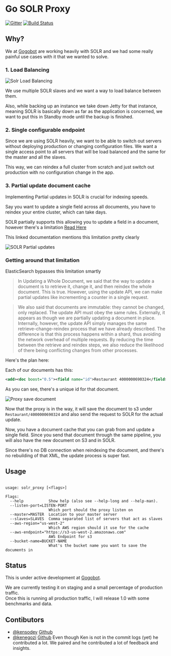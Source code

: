 # Go SOLR Proxy

[![Gitter](https://badges.gitter.im/Join%20Chat.svg)](https://gitter.im/KensoDev/go-solr-proxy?utm_source=badge&utm_medium=badge&utm_campaign=pr-badge)
[![Build Status](https://travis-ci.org/KensoDev/go-solr-proxy.svg?branch=master)](https://travis-ci.org/KensoDev/go-solr-proxy)

## Why?

We at [Gogobot](http://www.gogobot.com) are working heavily with SOLR and we had some really painful use cases with it that we wanted to solve.

### 1. Load Balancing

![Solr Load Balancing](http://aviioblog.s3.amazonaws.com/solr-load-balancing.png)

We use multiple SOLR slaves and we want a way to load balance between them.

Also, while backing up an instance we take down Jetty for that instance, meaning SOLR is basically down as far as the application is concerned, we want to put this in Standby mode until the backup is finished.

### 2. Single configurable endpoint

Since we are using SOLR heavily, we want to be able to switch out servers without deploying production or changing configuration files. We want a single access point to all servers that will be load balanced and the same for the master and all the slaves.

This way, we can reindex a full cluster from scratch and just switch out production with no configuration change in the app.

### 3. Partial update document cache

Implementing Partial updates in SOLR is crucial for indexing speeds.

Say you want to update a single field across all documents, you have to reindex your entire cluster, which can take days.

SOLR partially supports this allowing you to update a field in a document, however there's a limitation [Read Here](https://cwiki.apache.org/confluence/display/solr/Updating+Parts+of+Documents)

This linked documentation mentions this limitation pretty clearly

![SOLR Partial updates](http://aviioblog.s3.amazonaws.com/screen-shot-2015-06-16-gh6de.png)


### Getting around that limitation

ElasticSearch bypasses this limitation smartly

> In Updating a Whole Document, we said that the way to update a document is to retrieve it, change it, and then reindex the whole document. This is true. However, using the update API, we can make partial updates like incrementing a counter in a single request.

> We also said that documents are immutable: they cannot be changed, only replaced. The update API must obey the same rules. Externally, it appears as though we are partially updating a document in place. Internally, however, the update API simply manages the same retrieve-change-reindex process that we have already described. The difference is that this process happens within a shard, thus avoiding the network overhead of multiple requests. By reducing the time between the retrieve and reindex steps, we also reduce the likelihood of there being conflicting changes from other processes.


Here's the plan here:

Each of our documents has this: 

```xml
<add><doc boost="0.5"><field name="id">Restaurant 4000000690324</field>
```

As you can see, there's a unique id for that document.

![Proxy save document](http://aviioblog.s3.amazonaws.com/proxy-save-document.png)

Now that the proxy is in the way, it will save the document to s3 under `Restaurant/4000000690324` and also send the request to SOLR for the actual update.

Now, you have a document cache that you can grab from and update a single field. Since you send that document through the same pipeline, you will also have the new document on S3 and in SOLR.

Since there's no DB connection when reindexing the document, and there's no rebuilding of that XML, the update process is super fast.

## Usage

```

usage: solr_proxy [<flags>]

Flags:
  --help           Show help (also see --help-long and --help-man).
  --listen-port=LISTEN-PORT
                   Which port should the proxy listen on
  --master=MASTER  Location to your master server
  --slaves=SLAVES  Comma separated list of servers that act as slaves
  --aws-region="us-west-2"
                   Which AWS region should it use for the cache
  --aws-endpoint="https://s3-us-west-2.amazonaws.com"
                   AWS Endpoint for s3
  --bucket-name=BUCKET-NAME
                   What's the bucket name you want to save the documents in

```

## Status

This is under active development at [Gogobot](http://gogobot.com).

We are currently testing it on staging and a small percentage of production traffic.  
Once this is running all production traffic, I will release 1.0 with some benchmarks and data.

## Contibutors

* [@kensodev](http://twitter.com/kensodev) [Github](http://github.com/KensoDev)  
* [@kenegozi](http://twitter.com/kenegozi) [Github](http://github.com/kenegozi)
  Even though Ken is not in the commit logs (yet) he contributed a lot. We paired and he contributed a lot of feedback and insights. 
